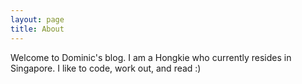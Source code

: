 ```yaml
---
layout: page
title: About
---
```


<p class="message">
  Welcome to Dominic's blog. I am a Hongkie who currently resides in Singapore.
  I like to code, work out, and read :)
</p>

